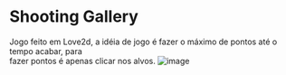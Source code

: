# Shooting Gallery
Jogo feito em Love2d, a idéia de jogo é fazer o máximo de pontos até o tempo acabar, para  
fazer pontos é apenas clicar nos alvos.
![image](https://github.com/Lucasfranken131/Shooting-gallery/assets/105955764/e31aa692-dc25-4198-9584-8ea66a89b20a)
